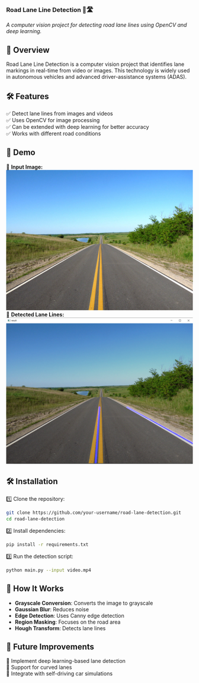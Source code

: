 
### **Road Lane Line Detection 🚗🛣️**  
*A computer vision project for detecting road lane lines using OpenCV and deep learning.*

## **📌 Overview**  
Road Lane Line Detection is a computer vision project that identifies lane markings in real-time from video or images. This technology is widely used in autonomous vehicles and advanced driver-assistance systems (ADAS).  

## **🛠 Features**
✅ Detect lane lines from images and videos  
✅ Uses OpenCV for image processing  
✅ Can be extended with deep learning for better accuracy  
✅ Works with different road conditions  
              

## **📸 Demo**
🔹 **Input Image:**  
![Input Road](https://github.com/G-KINGSTON/Road_Lane_Line_Detection_Project/blob/main/LANE_TEST.jpeg?raw=true)  
🔹 **Detected Lane Lines:**  
![Output Lane](https://github.com/G-KINGSTON/Road_Lane_Line_Detection_Project/blob/main/OUTPUT.png?raw=true)  

## **🛠 Installation**
1️⃣ Clone the repository:  
```bash
git clone https://github.com/your-username/road-lane-detection.git
cd road-lane-detection
```
2️⃣ Install dependencies:  
```bash
pip install -r requirements.txt
```
3️⃣ Run the detection script:  
```bash
python main.py --input video.mp4
```

## **📖 How It Works**
- **Grayscale Conversion**: Converts the image to grayscale  
- **Gaussian Blur**: Reduces noise  
- **Edge Detection**: Uses Canny edge detection  
- **Region Masking**: Focuses on the road area  
- **Hough Transform**: Detects lane lines  

## **🚀 Future Improvements**
🔹 Implement deep learning-based lane detection  
🔹 Support for curved lanes  
🔹 Integrate with self-driving car simulations  
